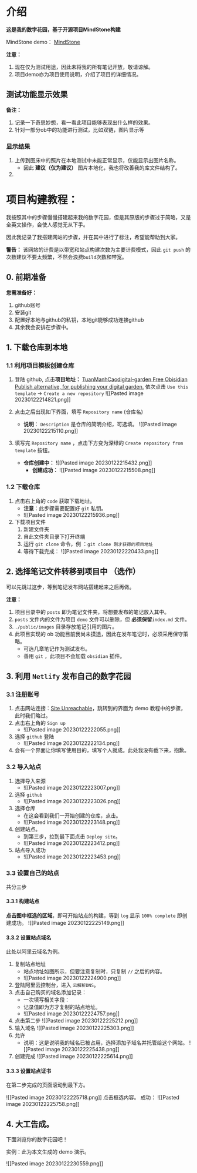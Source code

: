 # 介绍

**这是我的数字花园，基于开源项目MindStone构建**

MindStone demo： [MindStone](https://mindstone.tuancao.me/note/__index)

**注意：** 
1. 现在仅为测试用途，因此未将我的所有笔记开放，敬请谅解。
2. 项目demo亦为项目使用说明，介绍了项目的详细情况。

## 测试功能显示效果

**备注：**
1. 记录一下奇思妙想，看一看此项目能够表现出什么样的效果。
2. 针对一部分ob中的功能进行测试，比如双链，图片显示等

### 显示结果

1. 上传到图床中的照片在本地测试中未能正常显示，仅能显示出图片名称。
	- 因此 **建议（仅为建议）** 图片本地化，我也将改善我的库文件结构了。
2. 


# 项目构建教程：


我按照其中的步骤慢慢搭建起来我的数字花园，但是其原版的步骤过于简略，又是全英文操作，会使人感觉无从下手。

因此我记录了我搭建网站的步骤，并在其中进行了标注，希望能帮助到大家。

**警告：** 该网站的计费是以带宽和站点构建次数为主要计费模式，因此 `git push` 的次数建议不要太频繁，不然会浪费`build`次数和带宽。

## 0. 前期准备

**您需准备好：**
1. github账号
2. 安装git
3. 配置好本地与github的私钥，本地git能够成功连接github
4. 其余我会安排在步骤中。

## 1. 下载仓库到本地

### 1.1 利用项目模板创建仓库

1. 登陆 github, 点击**项目地址：** [TuanManhCaodigital-garden Free Obisidian Publish alternative, for publishing your digital garden.](https://github.com/TuanManhCao/digital-garden)
	依次点击 `Use this template` -> `Create a new repository`
	![[Pasted image 20230122214821.png]]

2. 点击之后出现如下界面，填写 `Repository name` (仓库名)
   -  **说明**： `Description` 是仓库的简明介绍，可选填。
	![[Pasted image 20230122215110.png]]

3. 填写完 `Repository name` ，点击下方变为深绿的 `Create repository from template` 按钮。
   - **仓库创建中：**
     ![[Pasted image 20230122215432.png]] 
     - **创建成功：**
       ![[Pasted image 20230122215508.png]]
### 1.2 下载仓库
1. 点击右上角的 `code` 获取下载地址。
   - **注意**：此步骤需要配置好 `git` 私钥。
   -  ![[Pasted image 20230122215936.png]]
2. 下载项目文件
   1. 新建文件夹
   2. 自此文件夹目录下打开终端
   3. 运行 `git clone` 命令，例 ：`git clone 刚才获得的项目地址`
   4. 等待下载完成：
      ![[Pasted image 20230122220433.png]]

## 2. 选择笔记文件转移到项目中 （选作）

可以先跳过这步，等到笔记发布网站搭建起来之后再做。

**注意：**
1. 项目目录中的 `posts` 即为笔记文件夹，将想要发布的笔记放入其中。
2. `posts` 文件内的文件为项目 `demo` 文件可以删除，但 **必须保留**`index.md` 文件。
3. `./public/images` 目录存放笔记引用的图片。
4. 此项目实现的 ob 功能目前我尚未摸透，因此在发布笔记时，必须采用保守策略。
   - 可选几章笔记作为测试发布。
   - 善用 `git` ，此项目不会加载 `obsidian` 插件。

## 3. 利用 `Netlify` 发布自己的数字花园

### 3.1 注册账号

1. 点击网站连接：[Site Unreachable](https://www.netlify.com/blog/2020/11/30/how-to-deploy-next.js-sites-to-netlify/)，跳转到的界面为 demo 教程中的步骤，此时我们略过。
2. 点击右上角的 `Sign up`
   - ![[Pasted image 20230122222055.png]]
3. 选择 `github` 登陆
   - ![[Pasted image 20230122222134.png]]
4. 会有一个界面让你填写使用目的，填写个人就成。此处我没有截下来，抱歉。

### 3.2 导入站点

1. 选择导入来源
   - ![[Pasted image 20230122223007.png]]
2. 选择 `github`
   - ![[Pasted image 20230122223026.png]]
3. 选择仓库
   - 在这会看到我们一开始创建的仓库，点击。
   - ![[Pasted image 20230122223148.png]]
4. 创建站点。
   - 到第三步，拉到最下面点击 `Deploy site`。
   - ![[Pasted image 20230122223412.png]]
5. 站点导入成功
    - ![[Pasted image 20230122223453.png]]
### 3.3 设置自己的站点
共分三步
#### 3.3.1 构建站点
**点击图中框选的区域**，即可开始站点的构建，等到 `log` 显示 `100% complete` 即创建成功。
![[Pasted image 20230122225149.png]]

#### 3.3.2 设置站点域名

此处以阿里云域名为例。

1. 复制站点地址
   - 站点地址如图所示，但要注意复制时，只复制 `//` 之后的内容。
    -  ![[Pasted image 20230122224900.png]]
2. 登陆阿里云控制台，进入 `云解析DNS`。
3. 点击自己购买的域名添加记录：
   - 一次填写相关字段：
   - 记录值即为方才复制的站点地址。
   - ![[Pasted image 20230122224757.png]]
4. 点击第二步
    ![[Pasted image 20230122225212.png]]
5. 输入域名
   ![[Pasted image 20230122225303.png]]
6. 允许
   - 说明：这是说明我的域名已被占用，选择添加子域名并托管给这个网站。
   ![[Pasted image 20230122225438.png]]
7. 创建完成
   ![[Pasted image 20230122225614.png]]
#### 3.3.3 设置站点证书
在第二步完成的页面滚动到最下方。

![[Pasted image 20230122225718.png]]
点击框选内容。
成功：
![[Pasted image 20230122225758.png]]
## 4. 大工告成。

下面浏览你的数字花园吧！

实例：此为本文生成的 demo 演示。

![[Pasted image 20230122230559.png]]